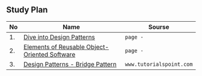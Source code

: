 ## Study Plan  

|No|Name|Sourse|
|---|---|---|
|1.|[Dive into Design Patterns](https://github.com/abbos0123/Computer-Science-Books/blob/main/Design-Patterns/Dive%20into%20Design%20Patterns.pdf)|```page -```|
|2.|[Elements of Reusable Object-Oriented Software](https://github.com/abbos0123/Computer-Science-Books/blob/main/Design-Patterns/Elements%20of%20Resusable%20Object-Oriented%20Software.pdf)|```page -```|
|3.|[Design Patterns - Bridge Pattern](https://github.com/abbos0123/Computer-Science-Books/blob/main/Design-Patterns/Practice/Structural-Design-Patterns/Bridge/Design%20Patterns%20-%20Bridge%20Pattern.pdf)|```www.tutorialspoint.com```|
